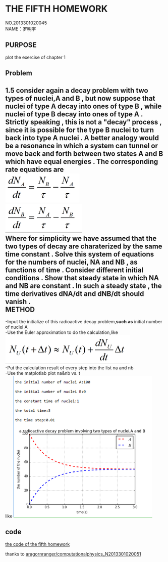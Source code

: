 THE FIFTH HOMEWORK
======
NO.2013301020045       
NAME：罗明宇     

PURPOSE
------
plot the exercise of chapter 1

Problem
-------
1.5 consider again a decay problem with two types of nuclei,A and B , but now suppose that nuclei of type A decay into ones of type B , while nuclei of type B decay into ones of type A . Strictly speaking , this is not a "decay" process , since it is possible for the type B nuclei to turn back into type A nuclei . A better analogy would be a resonance in which a system can tunnel or move back and forth between two states A and B which have equal energies . The corresponding rate equations are       
![x](https://raw.githubusercontent.com/luomingyu/computationalphysics_N2013301020045/code/5th/1.png)     
![x](https://raw.githubusercontent.com/luomingyu/computationalphysics_N2013301020045/code/5th/2.png)      
Where for simplicity we have assumed that the two types of decay are charaterized by the same time constant . Solve this system of equations for the numbers of nuclei, NA and NB , as functions of time .  Consider different initial conditions . Show that steady  state in which NA and NB are constant . In such a steady state , the time derivatives dNA/dt and dNB/dt should vanish .         
METHOD
--------------
-Input the initialize of this radioactive decay problem,**such** **as** initial number of nuclei A     
-Use the Euler approximation to do the calculation,like     
![x](https://raw.githubusercontent.com/luomingyu/computationalphysics_N2013301020045/code/4th/3.png)     
-Put the calculation result of every step into the list na and nb     
-Use the matplotlab plot na&nb vs. t     
   like
![x](https://raw.githubusercontent.com/luomingyu/computationalphysics_N2013301020045/code/5th/3.png)

code
-----
[the code of the fifth homework](https://raw.githubusercontent.com/luomingyu/computationalphysics_N2013301020045/code/5th/第五次作业代码.py)

thanks to [aragornranger/computationalphysics_N2013301020051](https://github.com/aragornranger/computationalphysics_N2013301020051)
